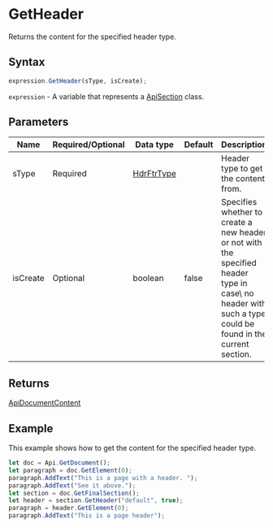 # GetHeader

Returns the content for the specified header type.

## Syntax

```javascript
expression.GetHeader(sType, isCreate);
```

`expression` - A variable that represents a [ApiSection](../ApiSection.md) class.

## Parameters

| **Name** | **Required/Optional** | **Data type** | **Default** | **Description** |
| ------------- | ------------- | ------------- | ------------- | ------------- |
| sType | Required | [HdrFtrType](../../Enumeration/HdrFtrType.md) |  | Header type to get the content from. |
| isCreate | Optional | boolean | false | Specifies whether to create a new header or not with the specified header type in case\ no header with such a type could be found in the current section. |

## Returns

[ApiDocumentContent](../../ApiDocumentContent/ApiDocumentContent.md)

## Example

This example shows how to get the content for the specified header type.

```javascript editor-
let doc = Api.GetDocument();
let paragraph = doc.GetElement(0);
paragraph.AddText("This is a page with a header. ");
paragraph.AddText("See it above.");
let section = doc.GetFinalSection();
let header = section.GetHeader("default", true);
paragraph = header.GetElement(0);
paragraph.AddText("This is a page header");
```
